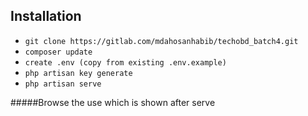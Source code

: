 ## Installation 


- `git clone https://gitlab.com/mdahosanhabib/techobd_batch4.git`
- `composer update`
- `create .env (copy from existing .env.example)`
- `php artisan key generate`
- `php artisan serve`

#####Browse the use which is shown after serve